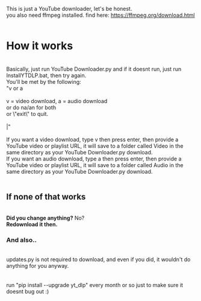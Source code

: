 This is just a YouTube downloader, let's be honest.<br>
you also need ffmpeg installed. find here: https://ffmpeg.org/download.html <br>
<br>
<h1>How it works</h1><br>
Basically, just run YouTube Downloader.py and if it doesnt run, just run InstallYTDLP.bat, then try again.<br>
You'll be met by the following:<br>
"v or a<br>
<br>
v = video download, a = audio download<br>
or do na/an for both<br>
or \"exit\" to quit.<br>
<br>
|"<br>
<br>
If you want a video download, type v then press enter, then provide a YouTube video or playlist URL, it will save to a folder called Video in the same directory as your YouTube Downloader.py download.<br>
If you want an audio download, type a then press enter, then provide a YouTube video or playlist URL, it will save to a folder called Audio in the same directory as your YouTube Downloader.py download.<br>
<br>
<h2>If none of that works</h2><br>
<b>Did you change anything?</b> No?<br>
<b>Redownload it then.</b><br>


<h3>And also..</h3><br>
updates.py is not required to download, and even if you did, it wouldn't do anything for you anyway.
<br>
<br>
<br>
run "pip install --upgrade yt_dlp" every month or so just to make sure it doesnt bug out :)
